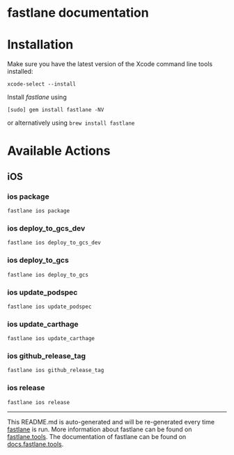 fastlane documentation
================
# Installation

Make sure you have the latest version of the Xcode command line tools installed:

```
xcode-select --install
```

Install _fastlane_ using
```
[sudo] gem install fastlane -NV
```
or alternatively using `brew install fastlane`

# Available Actions
## iOS
### ios package
```
fastlane ios package
```

### ios deploy_to_gcs_dev
```
fastlane ios deploy_to_gcs_dev
```

### ios deploy_to_gcs
```
fastlane ios deploy_to_gcs
```

### ios update_podspec
```
fastlane ios update_podspec
```

### ios update_carthage
```
fastlane ios update_carthage
```

### ios github_release_tag
```
fastlane ios github_release_tag
```

### ios release
```
fastlane ios release
```


----

This README.md is auto-generated and will be re-generated every time [fastlane](https://fastlane.tools) is run.
More information about fastlane can be found on [fastlane.tools](https://fastlane.tools).
The documentation of fastlane can be found on [docs.fastlane.tools](https://docs.fastlane.tools).
